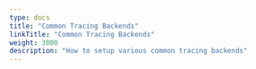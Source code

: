 ```yaml
---
type: docs
title: "Common Tracing Backends"
linkTitle: "Common Tracing Backends"
weight: 3000
description: "How to setup various common tracing backends"
---
```


